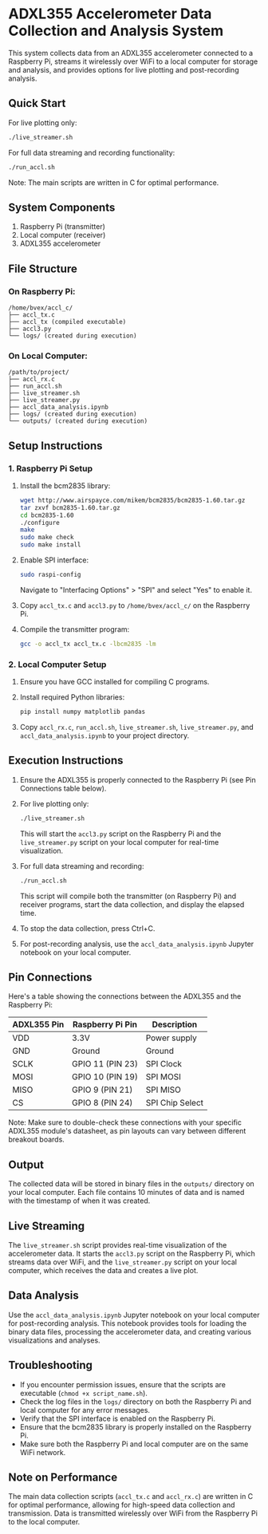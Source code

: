 # ADXL355 Accelerometer Data Collection and Analysis System

This system collects data from an ADXL355 accelerometer connected to a Raspberry Pi, streams it wirelessly over WiFi to a local computer for storage and analysis, and provides options for live plotting and post-recording analysis.

## Quick Start

For live plotting only:
```bash
./live_streamer.sh
```

For full data streaming and recording functionality:
```bash
./run_accl.sh
```

Note: The main scripts are written in C for optimal performance.

## System Components

1. Raspberry Pi (transmitter)
2. Local computer (receiver)
3. ADXL355 accelerometer

## File Structure

### On Raspberry Pi:
```
/home/bvex/accl_c/
├── accl_tx.c
├── accl_tx (compiled executable)
├── accl3.py
└── logs/ (created during execution)
```

### On Local Computer:
```
/path/to/project/
├── accl_rx.c
├── run_accl.sh
├── live_streamer.sh
├── live_streamer.py
├── accl_data_analysis.ipynb
├── logs/ (created during execution)
└── outputs/ (created during execution)
```

## Setup Instructions

### 1. Raspberry Pi Setup

1. Install the bcm2835 library:
   ```bash
   wget http://www.airspayce.com/mikem/bcm2835/bcm2835-1.60.tar.gz
   tar zxvf bcm2835-1.60.tar.gz
   cd bcm2835-1.60
   ./configure
   make
   sudo make check
   sudo make install
   ```

2. Enable SPI interface:
   ```bash
   sudo raspi-config
   ```
   Navigate to "Interfacing Options" > "SPI" and select "Yes" to enable it.

3. Copy `accl_tx.c` and `accl3.py` to `/home/bvex/accl_c/` on the Raspberry Pi.

4. Compile the transmitter program:
   ```bash
   gcc -o accl_tx accl_tx.c -lbcm2835 -lm
   ```

### 2. Local Computer Setup

1. Ensure you have GCC installed for compiling C programs.

2. Install required Python libraries:
   ```bash
   pip install numpy matplotlib pandas
   ```

3. Copy `accl_rx.c`, `run_accl.sh`, `live_streamer.sh`, `live_streamer.py`, and `accl_data_analysis.ipynb` to your project directory.

## Execution Instructions

1. Ensure the ADXL355 is properly connected to the Raspberry Pi (see Pin Connections table below).

2. For live plotting only:
   ```bash
   ./live_streamer.sh
   ```
   This will start the `accl3.py` script on the Raspberry Pi and the `live_streamer.py` script on your local computer for real-time visualization.

3. For full data streaming and recording:
   ```bash
   ./run_accl.sh
   ```
   This script will compile both the transmitter (on Raspberry Pi) and receiver programs, start the data collection, and display the elapsed time.

4. To stop the data collection, press Ctrl+C.

5. For post-recording analysis, use the `accl_data_analysis.ipynb` Jupyter notebook on your local computer.

## Pin Connections

Here's a table showing the connections between the ADXL355 and the Raspberry Pi:

| ADXL355 Pin | Raspberry Pi Pin | Description |
|-------------|------------------|-------------|
| VDD         | 3.3V             | Power supply |
| GND         | Ground           | Ground |
| SCLK        | GPIO 11 (PIN 23) | SPI Clock |
| MOSI        | GPIO 10 (PIN 19) | SPI MOSI |
| MISO        | GPIO 9 (PIN 21)  | SPI MISO |
| CS          | GPIO 8 (PIN 24)  | SPI Chip Select |

Note: Make sure to double-check these connections with your specific ADXL355 module's datasheet, as pin layouts can vary between different breakout boards.

## Output

The collected data will be stored in binary files in the `outputs/` directory on your local computer. Each file contains 10 minutes of data and is named with the timestamp of when it was created.

## Live Streaming

The `live_streamer.sh` script provides real-time visualization of the accelerometer data. It starts the `accl3.py` script on the Raspberry Pi, which streams data over WiFi, and the `live_streamer.py` script on your local computer, which receives the data and creates a live plot.

## Data Analysis

Use the `accl_data_analysis.ipynb` Jupyter notebook on your local computer for post-recording analysis. This notebook provides tools for loading the binary data files, processing the accelerometer data, and creating various visualizations and analyses.

## Troubleshooting

- If you encounter permission issues, ensure that the scripts are executable (`chmod +x script_name.sh`).
- Check the log files in the `logs/` directory on both the Raspberry Pi and local computer for any error messages.
- Verify that the SPI interface is enabled on the Raspberry Pi.
- Ensure that the bcm2835 library is properly installed on the Raspberry Pi.
- Make sure both the Raspberry Pi and local computer are on the same WiFi network.

## Note on Performance

The main data collection scripts (`accl_tx.c` and `accl_rx.c`) are written in C for optimal performance, allowing for high-speed data collection and transmission. Data is transmitted wirelessly over WiFi from the Raspberry Pi to the local computer.
